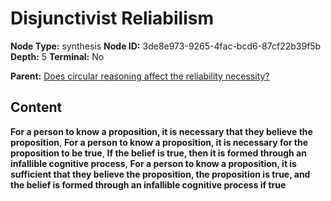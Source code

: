 # Disjunctivist Reliabilism

**Node Type:** synthesis
**Node ID:** 3de8e973-9265-4fac-bcd6-87cf22b39f5b
**Depth:** 5
**Terminal:** No

**Parent:** [Does circular reasoning affect the reliability necessity?](does-circular-reasoning-affect-the-reliability-necessity-antithesis-ac928519-961e-4dc8-b6ad-d30053e91993.md)

## Content

**For a person to know a proposition, it is necessary that they believe the proposition**, **For a person to know a proposition, it is necessary for the proposition to be true**, **If the belief is true, then it is formed through an infallible cognitive process**, **For a person to know a proposition, it is sufficient that they believe the proposition, the proposition is true, and the belief is formed through an infallible cognitive process if true**
